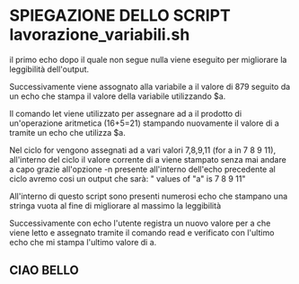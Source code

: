 # SPIEGAZIONE DELLO SCRIPT lavorazione_variabili.sh

il primo echo dopo il quale non segue nulla viene eseguito per migliorare la leggibilità dell'output.

Successivamente viene assognato alla variabile a il valore di 879 seguito da un echo che stampa il valore della variabile utilizzando $a.

Il comando let viene utilizzato per assegnare ad a il prodotto di un'operazione aritmetica (16+5=21) stampando nuovamente il valore di a tramite un echo che utilizza $a.

Nel ciclo for vengono assegnati ad a vari valori 7,8,9,11 (for a in 7 8 9 11), all'interno del ciclo il valore corrente di a viene stampato senza mai andare a capo grazie all'opzione -n presente all'interno dell'echo precedente al ciclo avremo cosi un output che sarà: " values of "a" is 7 8 9 11"

All'interno di questo script sono presenti numerosi echo che stampano una stringa vuota al fine di migliorare al massimo la leggibilità

Successivamente con echo l'utente registra un nuovo valore per a che viene letto e assegnato tramite il comando read e verificato con l'ultimo echo che mi stampa l'ultimo valore di a. 

## CIAO BELLO
